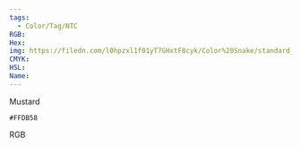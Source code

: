 ```yaml
---
tags:
  - Color/Tag/NTC
RGB:
Hex:
img: https://filedn.com/l0hpzxl1f01yT7GHxtF8cyk/Color%20Snake/standard_csv_to_svg//FFDB58.svg
CMYK:
HSL:
Name:
---
```

Mustard
```palette
#FFDB58
```
RGB
